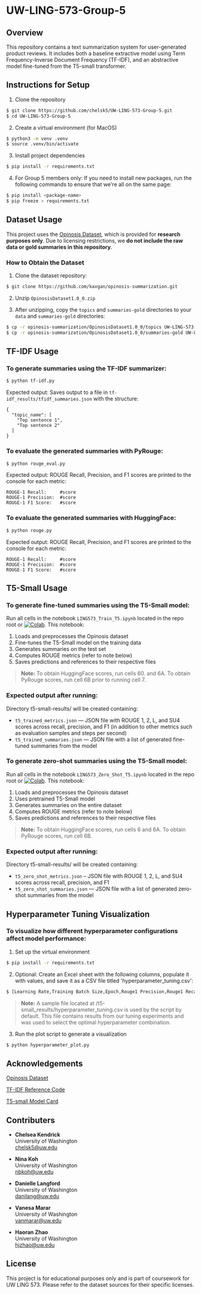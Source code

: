 # UW-LING-573-Group-5

## Overview
This repository contains a text summarization system for user-generated product reviews. It includes both a baseline extractive model using Term Frequency-Inverse Document Frequency (TF-IDF), and an abstractive model fine-tuned from the T5-small transformer.

## Instructions for Setup
1. Clone the repository
```bash
$ git clone https://github.com/chelsk5/UW-LING-573-Group-5.git
$ cd UW-LING-573-Group-5
```

2. Create a virtual environment (for MacOS)
```bash
$ python3 -m venv .venv
$ source .venv/bin/activate 
```

3. Install project dependencies
```bash
$ pip install -r requirements.txt
```

4. For Group 5 members only: If you need to install new packages, run the following commands to ensure that we're all on the same page:
```bash
$ pip install <package-name>
$ pip freeze > requirements.txt
```
## Dataset Usage

This project uses the [Opinosis Dataset](https://github.com/kavgan/opinosis-summarization), which is provided for **research purposes only**. Due to licensing restrictions, we **do not include the raw data or gold summaries in this repository**.

### How to Obtain the Dataset
1. Clone the dataset repository:
```bash
$ git clone https://github.com/kavgan/opinosis-summarization.git
```

2. Unzip `OpinosisDataset1.0_0.zip`

3. After unzipping, copy the `topics` and `summaries-gold` directories to your `data` and `summaries-gold`  directories:
```bash
$ cp -r opinosis-summarization/OpinosisDataset1.0_0/topics UW-LING-573-Group-5/data
$ cp -r opinosis-summarization/OpinosisDataset1.0_0/summaries-gold UW-LING-573-Group-5/summaries-gold
```

## TF-IDF Usage
### To generate summaries using the TF-IDF summarizer:
```bash
$ python tf-idf.py
```
Expected output: Saves output to a file in `tf-idf_results/tfidf_summaries.json` with the structure:
```
{
  "topic_name": [
    "Top sentence 1",
    "Top sentence 2"
  ]
}
```

### To evaluate the generated summaries with PyRouge:
```bash
$ python rouge_eval.py
```
Expected output: ROUGE Recall, Precision, and F1 scores are printed to the console for each metric:
```
ROUGE-1 Recall:     #score
ROUGE-1 Precision:  #score
ROUGE-1 F1 Score:   #score
```

### To evaluate the generated summaries with HuggingFace:
```bash
$ python rouge.py
```
Expected output: ROUGE Recall, Precision, and F1 scores are printed to the console for each metric:
```
ROUGE-1 Recall:     #score
ROUGE-1 Precision:  #score
ROUGE-1 F1 Score:   #score
```

## T5-Small Usage
### To generate fine-tuned summaries using the T5-Small model:
Run all cells in the notebook `LING573_Train_T5.ipynb` located in the repo root or [![Colab](https://colab.research.google.com/assets/colab-badge.svg)](https://colab.research.google.com/drive/119ziVUd6aJ08pChLnq6J8C9pMFuMoc6V?usp=sharing#scrollTo=53N0paoCC2gb). This notebook:
1. Loads and preprocesses the Opinosis dataset
2. Fine-tunes the T5-Small model on the training data
3. Generates summaries on the test set
4. Computes ROUGE metrics (refer to note below)
5. Saves predictions and references to their respective files

> **Note:** To obtain HuggingFace scores, run cells 60. and 6A. To obtain PyRouge scores, run cell 6B prior to running cell 7. 

### Expected output after running:
Directory t5-small-results/ will be created containing:
  - `t5_trained_metrics.json` — JSON file with ROUGE 1, 2, L, and SU4 scores across recall, precision, and F1 (in addition to other metrics such as evaluation samples and steps per second) 
  - `t5_trained_summaries.json` — JSON file with a list of generated fine-tuned summaries from the model

### To generate zero-shot summaries using the T5-Small model:
Run all cells in the notebook `LING573_Zero_Shot_T5.ipynb` located in the repo root or [![Colab](https://colab.research.google.com/assets/colab-badge.svg)](https://colab.research.google.com/drive/1kUQ3LLgklbHZZBJp0B7GdWp0JvyTiUHJ?usp=sharing). This notebook:
1. Loads and preprocesses the Opinosis dataset
2. Uses pretrained T5-Small model 
3. Generates summaries on the entire dataset
4. Computes ROUGE metrics (refer to note below)
5. Saves predictions and references to their respective files

> **Note:** To obtain HuggingFace scores, run cells 6 and 6A. To obtain PyRouge scores, run cell 6B. 

### Expected output after running:
Directory t5-small-results/ will be created containing:
  - `t5_zero_shot_metrics.json` – JSON file with ROUGE 1, 2, L, and SU4 scores across recall, precision, and F1
  - `t5_zero_shot_summaries.json` — JSON file with a list of generated zero-shot summaries from the model

## Hyperparameter Tuning Visualization
### To visualize how different hyperparameter configurations affect model performance:
1. Set up the virtual environment
```bash
$ pip install -r requirements.txt
```

2. Optional: Create an Excel sheet with the following columns, populate it with values, and save it as a CSV file titled 'hyperparameter_tuning.csv': 
```bash
$ [Learning Rate,Training Batch Size,Epoch,Rouge1 Precision,Rouge1 Recall,Rouge1 F1,Rouge2 Precision,Rouge2 Recall,Rouge2 F1,Rougel Precision,Rougel Recall,Rougel F1]
```
> **Note:** A sample file located at /t5-small_results/hyperparameter_tuning.csv is used by the script by default. This file contains results from our tuning experiments and was used to select the optimal hyperparameter combination.

3. Run the plot script to generate a visualization
```bash
$ python hyperparameter_plot.py
```

## Acknowledgements
[Opinosis Dataset](https://github.com/kavgan/opinosis-summarization/blob/master/README.md)

[TF-IDF Reference Code](https://github.com/wangyuhsin/tfidf-text-summarization/blob/main/README.md)

[T5-small Model Card](https://huggingface.co/google-t5/t5-small)

## Contributers
- **Chelsea Kendrick**  
  University of Washington  
  chelsk5@uw.edu

- **Nina Koh**  
  University of Washington  
  nbkoh@uw.edu

- **Danielle Langford**  
  University of Washington  
  danilang@uw.edu

- **Vanesa Marar**  
  University of Washington  
  vanmarar@uw.edu

- **Haoran Zhao**  
  University of Washington  
  hjzhao@uw.edu

## License
This project is for educational purposes only and is part of coursework for UW LING 573. Please refer to the dataset sources for their specific licenses.
